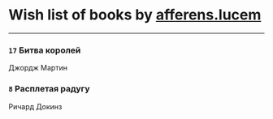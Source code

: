 # Wish list of books by [afferens.lucem](http://vk.com/id196071655)
---

### `17` Битва королей
Джордж Мартин

### `8` Расплетая радугу
Ричард Докинз

